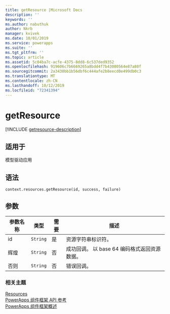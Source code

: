 ```yaml
---
title: getResource |Microsoft Docs
description: ''
keywords: ''
ms.author: nabuthuk
author: Nkrb
manager: kvivek
ms.date: 10/01/2019
ms.service: powerapps
ms.suite: ''
ms.tgt_pltfrm: ''
ms.topic: article
ms.assetid: 5c04ba7c-acfe-4375-8dd8-6c537ded9352
ms.openlocfilehash: 919606c7b6669265a8bdd4f7b43080564e87a80f
ms.sourcegitcommit: 2a3430bb1b56dbf6c444afe2b8eecd0e499db0c3
ms.translationtype: MT
ms.contentlocale: zh-CN
ms.lasthandoff: 10/12/2019
ms.locfileid: "72341394"
---
```

# <a name="getresource"></a>getResource

[!INCLUDE [getresource-description](includes/getresource-description.md)]

## <a name="available-for"></a>适用于 

模型驱动应用

## <a name="syntax"></a>语法

`context.resources.getResource(id, success, failure)`

## <a name="parameters"></a>参数

| 参数名称|类型|需要|描述|
| ------------- |----|--------|-----------|
|id|`String`|是|资源字符串标识符。|
|辉煌|`String`|否|成功回调。 以 base 64 编码格式返回资源数据。|
|否则|`String`|否|错误回调。|


### <a name="related-topics"></a>相关主题

[Resources](../resources.md)<br/>
[PowerApps 组件框架 API 参考](../../reference/index.md)<br/>
[PowerApps 组件框架概述](../../overview.md)